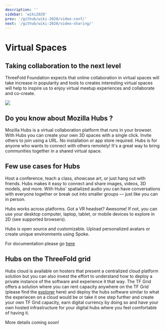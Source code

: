 ```yaml
---
description: ''
sidebar: 'wiki2020'
prev: '/github/wiki-2020/video-conf/'
next: '/github/wiki-2020/video-sharing/'
---
```


# Virtual Spaces

## Taking collaboration to the next level

ThreeFold Foundation expects that online collaboration in virtual spaces will take increase in popularity and tools to creates interesting virtual spaces will help to inspire us to enjoy virtual meetup experiences and collaborate and co-create.

![](/wiki-2020/hubs.png)

## Do you know about Mozilla Hubs ?

Mozilla Hubs is a virtual collaboration platform that runs in your browser. With Hubs you can create your own 3D spaces with a single click. Invite others to join using a URL. No installation or app store required. Hubs is for anyone who wants to connect with others remotely! It's a great way to bring communities together in a shared virtual space.

## Few use cases for Hubs

Host a conference, teach a class, showcase art, or just hang out with friends. Hubs makes it easy to connect and share images, videos, 3D models, and more. With Hubs' spatialized audio you can have conversations with everyone together or break out into smaller groups — just like you can in person.

Hubs works across platforms. Got a VR headset? Awesome! If not, you can use your desktop computer, laptop, tablet, or mobile devices to explore in 2D (see supported browsers).

Hubs is open source and customizable. Upload personalized avatars or create unique environments using Spoke.

For documentation please go [here](https://hubs.mozilla.com/github/wiki-2020/hubs-cloud-getting-started.html)

## Hubs on the ThreeFold grid

Hubs cloud is available on hosters that present a centralized cloud platform solution but you can also invest the effort to understand how to deploy a private instance of the software and experience it that way.  The TF Grid offers a solution where you can rent capacity anywhere on the TF Grid (please find the [explorer](https://explorer.grid.tf/) here) and deploy the hubs software similar to what the experiecen on a cloud would be or take it one step further and create your own TF Grid capacity, earn digital currency by doing so and have your own hosted infrastructure for your digital hubs where you feel comfortable of having it.

More details coming soon!
